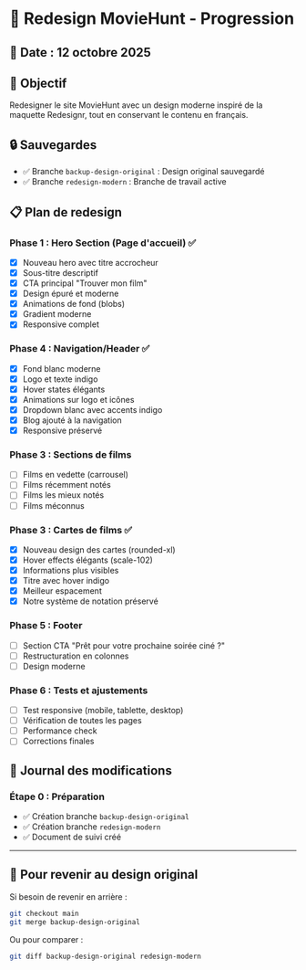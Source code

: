 # 🎨 Redesign MovieHunt - Progression

## 📅 Date : 12 octobre 2025

## 🎯 Objectif
Redesigner le site MovieHunt avec un design moderne inspiré de la maquette Redesignr, tout en conservant le contenu en français.

## 🔒 Sauvegardes
- ✅ Branche `backup-design-original` : Design original sauvegardé
- ✅ Branche `redesign-modern` : Branche de travail active

## 📋 Plan de redesign

### Phase 1 : Hero Section (Page d'accueil) ✅
- [x] Nouveau hero avec titre accrocheur
- [x] Sous-titre descriptif
- [x] CTA principal "Trouver mon film"
- [x] Design épuré et moderne
- [x] Animations de fond (blobs)
- [x] Gradient moderne
- [x] Responsive complet

### Phase 4 : Navigation/Header ✅
- [x] Fond blanc moderne
- [x] Logo et texte indigo
- [x] Hover states élégants
- [x] Animations sur logo et icônes
- [x] Dropdown blanc avec accents indigo
- [x] Blog ajouté à la navigation
- [x] Responsive préservé

### Phase 3 : Sections de films
- [ ] Films en vedette (carrousel)
- [ ] Films récemment notés
- [ ] Films les mieux notés
- [ ] Films méconnus

### Phase 3 : Cartes de films ✅
- [x] Nouveau design des cartes (rounded-xl)
- [x] Hover effects élégants (scale-102)
- [x] Informations plus visibles
- [x] Titre avec hover indigo
- [x] Meilleur espacement
- [x] Notre système de notation préservé

### Phase 5 : Footer
- [ ] Section CTA "Prêt pour votre prochaine soirée ciné ?"
- [ ] Restructuration en colonnes
- [ ] Design moderne

### Phase 6 : Tests et ajustements
- [ ] Test responsive (mobile, tablette, desktop)
- [ ] Vérification de toutes les pages
- [ ] Performance check
- [ ] Corrections finales

## 📝 Journal des modifications

### Étape 0 : Préparation
- ✅ Création branche `backup-design-original`
- ✅ Création branche `redesign-modern`
- ✅ Document de suivi créé

---

## 🔄 Pour revenir au design original

Si besoin de revenir en arrière :
```bash
git checkout main
git merge backup-design-original
```

Ou pour comparer :
```bash
git diff backup-design-original redesign-modern
```
